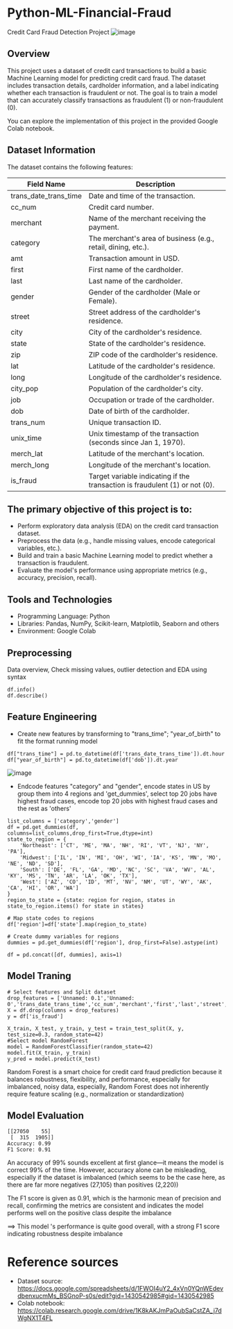 # Python-ML-Financial-Fraud
Credit Card Fraud Detection Project   ![image](https://github.com/user-attachments/assets/12a71339-0a64-46ac-a116-10a681827bad)

## Overview

This project uses a dataset of credit card transactions to build a basic Machine Learning model for predicting credit card fraud. The dataset includes transaction details, cardholder information, and a label indicating whether each transaction is fraudulent or not. The goal is to train a model that can accurately classify transactions as fraudulent (1) or non-fraudulent (0).

You can explore the implementation of this project in the provided Google Colab notebook.

## Dataset Information
The dataset contains the following features:

| Field Name            | Description                                                      |
|-----------------------|------------------------------------------------------------------|
| trans_date_trans_time | Date and time of the transaction.                                |
| cc_num                | Credit card number.                                              |
| merchant              | Name of the merchant receiving the payment.                      |
| category              | The merchant's area of business (e.g., retail, dining, etc.).    |
| amt                   | Transaction amount in USD.                                       |
| first                 | First name of the cardholder.                                    |
| last                  | Last name of the cardholder.                                     |
| gender                | Gender of the cardholder (Male or Female).                       |
| street                | Street address of the cardholder's residence.                    |
| city                  | City of the cardholder's residence.                              |
| state                 | State of the cardholder's residence.                             |
| zip                   | ZIP code of the cardholder's residence.                          |
| lat                   | Latitude of the cardholder's residence.                          |
| long                  | Longitude of the cardholder's residence.                         |
| city_pop              | Population of the cardholder's city.                             |
| job                   | Occupation or trade of the cardholder.                           |
| dob                   | Date of birth of the cardholder.                                 |
| trans_num             | Unique transaction ID.                                           |
| unix_time             | Unix timestamp of the transaction (seconds since Jan 1, 1970).   |
| merch_lat             | Latitude of the merchant's location.                             |
| merch_long            | Longitude of the merchant's location.                            |
| is_fraud              | Target variable indicating if the transaction is fraudulent (1) or not (0). |

## The primary objective of this project is to:

* Perform exploratory data analysis (EDA) on the credit card transaction dataset.
* Preprocess the data (e.g., handle missing values, encode categorical variables, etc.).
* Build and train a basic Machine Learning model to predict whether a transaction is fraudulent.
* Evaluate the model's performance using appropriate metrics (e.g., accuracy, precision, recall).

## Tools and Technologies

* Programming Language: Python
* Libraries: Pandas, NumPy, Scikit-learn, Matplotlib, Seaborn and others
* Environment: Google Colab

## Preprocessing

Data overview, Check missing values, outlier detection and EDA using syntax 
```
df.info()
df.describe()
```

## Feature Engineering

* Create new features by transforming to "trans_time"; "year_of_birth" to fit the format running model
```
df["trans_time"] = pd.to_datetime(df['trans_date_trans_time']).dt.hour
df["year_of_birth"] = pd.to_datetime(df['dob']).dt.year
```
![image](https://github.com/user-attachments/assets/4aaf5a47-cf1f-424c-8a2f-8a2c8b6fbaf3)

* Endcode features "category" and "gender", encode states in US by group them into 4 regions and 'get_dummies', select top 20 jobs have highest fraud cases, encode top 20 jobs with highest fraud cases and the rest as 'others'
```
list_columns = ['category','gender']
df = pd.get_dummies(df, columns=list_columns,drop_first=True,dtype=int)
state_to_region = {
    'Northeast': ['CT', 'ME', 'MA', 'NH', 'RI', 'VT', 'NJ', 'NY', 'PA'],
    'Midwest': ['IL', 'IN', 'MI', 'OH', 'WI', 'IA', 'KS', 'MN', 'MO', 'NE', 'ND', 'SD'],
    'South': ['DE', 'FL', 'GA', 'MD', 'NC', 'SC', 'VA', 'WV', 'AL', 'KY', 'MS', 'TN', 'AR', 'LA', 'OK', 'TX'],
    'West': ['AZ', 'CO', 'ID', 'MT', 'NV', 'NM', 'UT', 'WY', 'AK', 'CA', 'HI', 'OR', 'WA']
}
region_to_state = {state: region for region, states in state_to_region.items() for state in states}

# Map state codes to regions
df['region']=df['state'].map(region_to_state)

# Create dummy variables for regions
dummies = pd.get_dummies(df['region'], drop_first=False).astype(int)

df = pd.concat([df, dummies], axis=1)
```
## Model Traning
```
# Select features and Split dataset
drop_features = ['Unnamed: 0.1','Unnamed: 0','trans_date_trans_time','cc_num','merchant','first','last','street','city','state','job','region','dob','trans_num','encoded_job_title','is_fraud']
X = df.drop(columns = drop_features)
y = df['is_fraud']

X_train, X_test, y_train, y_test = train_test_split(X, y, test_size=0.3, random_state=42)
#Select model RandomForest
model = RandomForestClassifier(random_state=42)
model.fit(X_train, y_train)
y_pred = model.predict(X_test)
```
Random Forest is a smart choice for credit card fraud prediction because it balances robustness, flexibility, and performance, especially for imbalanced, noisy data, especially, Random Forest does not inherently require feature scaling (e.g., normalization or standardization)

## Model Evaluation
```
[[27050    55]
 [  315  1905]]
Accuracy: 0.99
F1 Score: 0.91
```
An accuracy of 99% sounds excellent at first glance—it means the model is correct 99% of the time. However, accuracy alone can be misleading, especially if the dataset is imbalanced (which seems to be the case here, as there are far more negatives (27,105) than positives (2,220))

The F1 score is given as 0.91, which is the harmonic mean of precision and recall, confirming the metrics are consistent and indicates the model performs well on the positive class despite the imbalance

==> This model 's performance  is quite good overall, with a strong F1 score indicating robustness despite imbalance

# Reference sources

* Dataset source: https://docs.google.com/spreadsheets/d/1FWOI4uY2_4xVn0YQnWEdevdbenxucmMs_BSGnoP-s0s/edit?gid=1430542985#gid=1430542985
* Colab notebook: https://colab.research.google.com/drive/1K8kAKJmPaOubSaCstZA_j7dWgNX1T4FL
